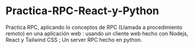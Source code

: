 # Practica-RPC-React-y-Python
 Practica RPC, aplicando lo conceptos de RPC (Llamada a procedimiento remoto) en una aplicación web : usando un cliente web hecho con Nodejs, React y Tailwind CSS ; Un server RPC hecho en python.
